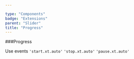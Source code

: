 ```yaml
---

type: "Components"
badge: "Extensions"
parent: "Slider"
title: "Progress"
---
```


###Progress

Use events `'start.xt.auto'` `'stop.xt.auto'` `'pause.xt.auto'`

<demo>
  <demovanilla src="vanilla/demos/slider/progress">
  </demovanilla>
</demo>
